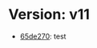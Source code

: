 # Version: v11

* [65de270](https://github.com/VictoriaSko/unit-demo-cra/commit/65de270e2b08c35fa85140e56447033e2e1b75a0): test
